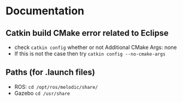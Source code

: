 # Documentation

## Catkin build CMake error related to Eclipse
- check ```catkin config``` whether or not Additional CMake Args: none
- If this is not the case then try ```catkin config --no-cmake-args```

## Paths (for .launch files)
- ROS: ```cd /opt/ros/melodic/share/```
- Gazebo ```cd /usr/share```
